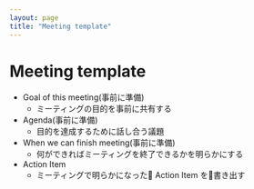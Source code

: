 ```yaml
---
layout: page
title: "Meeting template"
---
```


# Meeting template

* Goal of this meeting(事前に準備)
  * ミーティングの目的を事前に共有する
* Agenda(事前に準備)
  * 目的を達成するために話し合う議題
* When we can finish meeting(事前に準備)
  * 何ができればミーティングを終了できるかを明らかにする
* Action Item
  * ミーティングで明らかになった Action Item を書き出す
